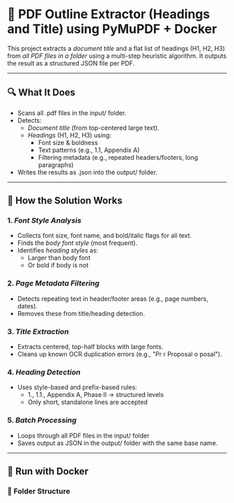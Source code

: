 # 📄 PDF Outline Extractor (Headings and Title) using PyMuPDF + Docker

This project extracts a *document title* and a flat list of headings (H1, H2, H3) from *all PDF files in a folder* using a multi-step heuristic algorithm. It outputs the result as a structured JSON file per PDF.

---

## 🔍 What It Does

- Scans all .pdf files in the input/ folder.
- Detects:
  - *Document title* (from top-centered large text).
  - *Headings* (H1, H2, H3) using:
    - Font size & boldness
    - Text patterns (e.g., 1.1, Appendix A)
    - Filtering metadata (e.g., repeated headers/footers, long paragraphs)
- Writes the results as .json into the output/ folder.

---

## 🧠 How the Solution Works

### 1. *Font Style Analysis*
- Collects font size, font name, and bold/italic flags for all text.
- Finds the *body font style* (most frequent).
- Identifies *heading styles* as:
  - Larger than body font
  - Or bold if body is not

### 2. *Page Metadata Filtering*
- Detects repeating text in header/footer areas (e.g., page numbers, dates).
- Removes these from title/heading detection.

### 3. *Title Extraction*
- Extracts centered, top-half blocks with large fonts.
- Cleans up known OCR duplication errors (e.g., "Pr r Proposal o posal").

### 4. *Heading Detection*
- Uses style-based and prefix-based rules:
  - 1., 1.1., Appendix A, Phase II → structured levels
  - Only short, standalone lines are accepted

### 5. *Batch Processing*
- Loops through all PDF files in the input/ folder
- Saves output as JSON in the output/ folder with the same base name.

---

## 🐳 Run with Docker

### 📁 Folder Structure